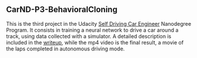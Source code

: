 ## CarND-P3-BehavioralCloning

This is the third project in the Udacity [Self Driving Car Engineer](https://www.udacity.com/course/self-driving-car-engineer-nanodegree--nd013) Nanodegree Program. It consists in training a neural network to drive a car around a track, using data collected with a simulator. A detailed description is included in the [writeup](https://github.com/hidooki/CarND-P3-BehavioralCloning/blob/master/writeup.md), while the mp4 video is the final result, a movie of the laps completed in autonomous driving mode.

